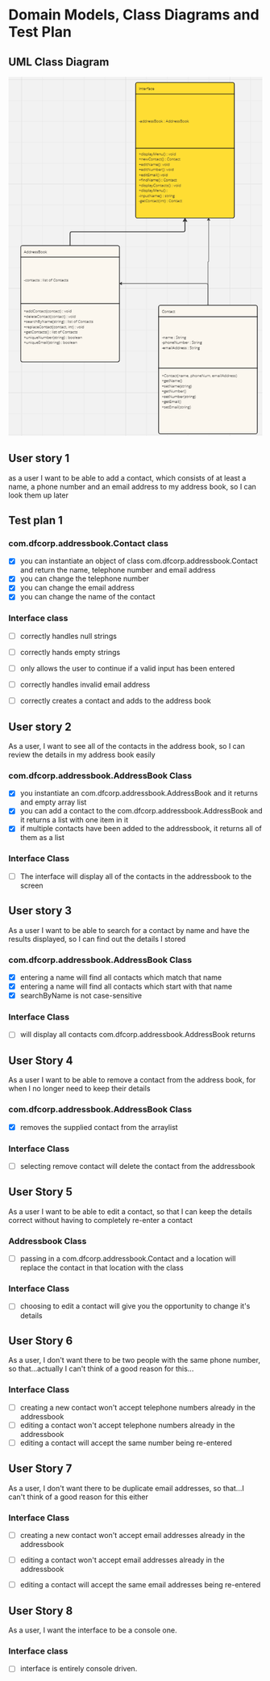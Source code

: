 # Domain Models, Class Diagrams and Test Plan

## UML Class Diagram

![UML class diagram v1.](classdiagram.png)

## User story 1
as a user I want to be able to add a contact, which consists of at least a name, a phone number and an email address to my address book, so I can look them up later

## Test plan 1
### com.dfcorp.addressbook.Contact class
- [x] you can instantiate an object of class com.dfcorp.addressbook.Contact and return the name, telephone number and email address
- [x] you can change the telephone number
- [x] you can change the email address
- [x] you can change the name of the contact

### Interface class
- [ ] correctly handles null strings
- [ ] correctly hands empty strings
- [ ] only allows the user to continue if a valid input has been entered
- [ ] correctly handles invalid email address
- [ ] correctly creates a contact and adds to the address book


## User story 2

As a user, I want to see all of the contacts in the address book, so I can review the details in my address book easily

### com.dfcorp.addressbook.AddressBook Class

- [x] you instantiate an com.dfcorp.addressbook.AddressBook and it returns and empty array list
- [x] you can add a contact to the com.dfcorp.addressbook.AddressBook and it returns a list with one item in it
- [x] if multiple contacts have been added to the addressbook, it returns all of them as a list

### Interface Class
- [ ] The interface will display all of the contacts in the addressbook to the screen

## User story 3

As a user I want to be able to search for a contact by name and have the results displayed, so I can find out the details I stored

### com.dfcorp.addressbook.AddressBook Class

- [x] entering a name will find all contacts which match that name
- [x] entering a name will find all contacts which start with that name
- [x] searchByName is not case-sensitive

### Interface Class

- [ ] will display all contacts com.dfcorp.addressbook.AddressBook returns
 
## User Story 4

As a user I want to be able to remove a contact from the address book, for when I no longer need to keep their details

### com.dfcorp.addressbook.AddressBook Class

- [x] removes the supplied contact from the arraylist

### Interface Class

- [ ] selecting remove contact will delete the contact from the addressbook

## User Story 5

As a user I want to be able to edit a contact, so that I can keep the details correct without having to completely re-enter a contact

### Addressbook Class

- [ ] passing in a com.dfcorp.addressbook.Contact and a location will replace the contact in that location with the class

### Interface Class

- [ ] choosing to edit a contact will give you the opportunity to change it's details

## User Story 6

As a user, I don't want there to be two people with the same phone number, so that...actually I can't think of a good reason for this...

### Interface Class

- [ ] creating a new contact won't accept telephone numbers already in the addressbook
- [ ] editing a contact won't accept telephone numbers already in the addressbook
- [ ] editing a contact will accept the same number being re-entered

## User Story 7

As a user, I don't want there to be duplicate email addresses, so that...I can't think of a good reason for this either

### Interface Class

- [ ] creating a new contact won't accept email addresses already in the addressbook
- [ ] editing a contact won't accept email addresses already in the addressbook
- [ ] editing a contact will accept the same email addresses being re-entered


## User Story 8

As a user, I want the interface to be a console one.

### Interface class

-[ ] interface is entirely console driven.